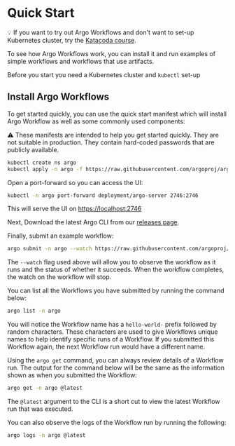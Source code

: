 # Quick Start

💡 If you want to try out Argo Workflows and don't want to set-up Kubernetes cluster, try the [Katacoda course](training.md#hands-on).

To see how Argo Workflows work, you can install it and run examples of simple workflows and workflows that use artifacts.

Before you start you need a Kubernetes cluster and `kubectl` set-up

## Install Argo Workflows

To get started quickly, you can use the quick start manifest which will install Argo Workflow as well as some commonly used components:

⚠️ These manifests are intended to help you get started quickly. They are not suitable in production. They contain hard-coded passwords that are publicly available.

```bash
kubectl create ns argo
kubectl apply -n argo -f https://raw.githubusercontent.com/argoproj/argo-workflows/master/manifests/quick-start-postgres.yaml
```

Open a port-forward so you can access the UI:

```bash
kubectl -n argo port-forward deployment/argo-server 2746:2746
```

This will serve the UI on <https://localhost:2746>

Next, Download the latest Argo CLI from our [releases page](https://github.com/argoproj/argo-workflows/releases/latest).

Finally, submit an example workflow:  

```bash
argo submit -n argo --watch https://raw.githubusercontent.com/argoproj/argo-workflows/master/examples/hello-world.yaml`
```

The `--watch` flag used above will allow you to observe the workflow as it runs and the status of whether it succeeds.
When the workflow completes, the watch on the workflow will stop.

You can list all the Workflows you have submitted by running the command below:

```bash
argo list -n argo
```

You will notice the Workflow name has a `hello-world-` prefix followed by random characters. These characters are used
to give Workflows unique names to help identify specific runs of a Workflow. If you submitted this Workflow again,
the next Workflow run would have a different name.

Using the `argo get` command, you can always review details of a Workflow run. The output for the command below will
be the same as the information shown as when you submitted the Workflow:

```bash
argo get -n argo @latest
```

The `@latest` argument to the CLI is a short cut to view the latest Workflow run that was executed.

You can also observe the logs of the Workflow run by running the following:

```bash
argo logs -n argo @latest
```

